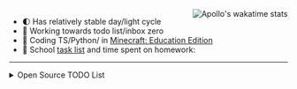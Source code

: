 <!--
Here are some ideas to get you started:

- ⚡ Fun fact: ...
-->

<a href="https://github.com/anuraghazra/github-readme-stats">
  <img align="right"  src="https://github-readme-stats.vercel.app/api/wakatime?username=Apollonian&layout=compact" alt="Apollo's wakatime stats" />
</a>


<!-- 😄 Pronouns: he/they/... -->
- 🌓 Has relatively stable day/light cycle <!-- 🐱 Is nocturnal -->
- 🎯 Working towards todo list/inbox zero <!-- 🙁 Has trouble schelduing equally important tasks, throttles, and falls back to doing neither urgent nor important tasks. -->
- 🧩 Coding TS/Python/ in [Minecraft: Education Edition](https://education.minecraft.net/)
- 📓 School [task list](https://students.washington.edu/zhuzhiyu/) and time spent on homework:

---

<details>
  <summary>Open Source TODO List</summary>

<a href="https://github.com/anuraghazra/github-readme-stats">
  <img align="right"  src="https://github-readme-stats.vercel.app/api?username=ApolloZhu&theme=gradient&bg_color=30,56CCF2,2F80ED&title_color=fff&text_color=fff&hide_rank=true" alt="Apollo's GitHub stats" />
</a>
  
  
  - 贡献代码/文档给 Swift 社区
    - [x] [`#if canImport(some.submodule)`](https://github.com/apple/swift/pull/34094), merge?
    - [ ] Swift educational notes
    - [ ] 刷 LeetCode？
  - 更新咕咕咕的项目
    - [ ] [翻译/校对 CS193p](https://github.com/Apollonyan/CS193p-Developing-Apps-for-iOS-Spring-2020)
    - [ ] 发布 Dynamic Dark Mode 更新
    - [ ] 更新 BilibiliKit 对番剧封面的支持




</details>

